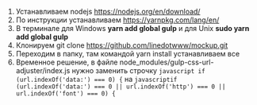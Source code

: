 1. Устанавливаем nodejs https://nodejs.org/en/download/
2. По инструкции устанавливаем https://yarnpkg.com/lang/en/
3. В терминале для Windows __yarn add global gulp__ и для Unix __sudo yarn add global gulp__
4. Клонируем git clone https://github.com/linedotwww/mockup.git
5. Переходим в папку, там командой yarn install устанавливаем все
6. Временное решение, в файле node_modules/gulp-css-url-adjuster/index.js нужно заменить строчку ```javascript if (url.indexOf('data:') === 0) {``` на ```javascriptif (url.indexOf('data:') === 0 || url.indexOf('http') === 0 || url.indexOf('font') === 0) {```

